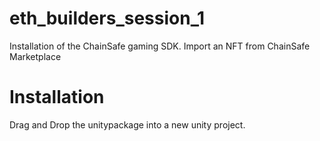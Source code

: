 # eth_builders_session_1
Installation of the ChainSafe gaming SDK. Import an NFT from ChainSafe Marketplace


# Installation
Drag and Drop the unitypackage into a new unity project.

